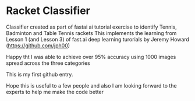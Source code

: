 # Racket Classifier
Classifier created as part of fastai ai tutorial exercise to identify Tennis, Badminton and Table Tennis rackets
This implements the learning from Lesson 1 (and Lesson 3) of fast.ai deep learning turorials by Jeremy Howard (https://github.com/jph00)

Happy tht I was able to achieve over 95% accuracy using 1000 images spread across the three categories

This is my first github entry.

Hope this is useful to a few people and also I am looking forward to the experts to help me make the code better
